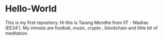 # Hello-World
This is my first repository.
Hi this is Tarang Mendhe from IIT - Madras (EE24'). My intrests are football, music, crypto , blockchain and little bit of meditation.

